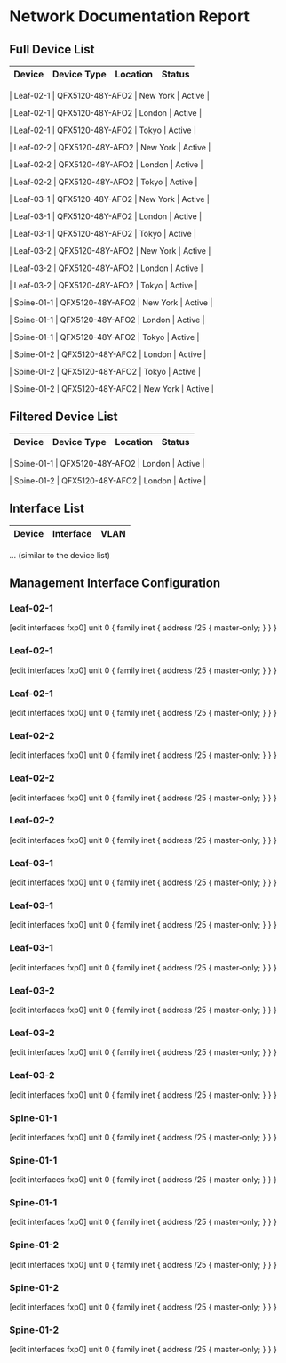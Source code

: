 # Network Documentation Report

## Full Device List

| Device | Device Type | Location | Status |
|--------|-------------|----------|--------|

| Leaf-02-1 | QFX5120-48Y-AFO2 | New York | Active |

| Leaf-02-1 | QFX5120-48Y-AFO2 | London | Active |

| Leaf-02-1 | QFX5120-48Y-AFO2 | Tokyo | Active |

| Leaf-02-2 | QFX5120-48Y-AFO2 | New York | Active |

| Leaf-02-2 | QFX5120-48Y-AFO2 | London | Active |

| Leaf-02-2 | QFX5120-48Y-AFO2 | Tokyo | Active |

| Leaf-03-1 | QFX5120-48Y-AFO2 | New York | Active |

| Leaf-03-1 | QFX5120-48Y-AFO2 | London | Active |

| Leaf-03-1 | QFX5120-48Y-AFO2 | Tokyo | Active |

| Leaf-03-2 | QFX5120-48Y-AFO2 | New York | Active |

| Leaf-03-2 | QFX5120-48Y-AFO2 | London | Active |

| Leaf-03-2 | QFX5120-48Y-AFO2 | Tokyo | Active |

| Spine-01-1 | QFX5120-48Y-AFO2 | New York | Active |

| Spine-01-1 | QFX5120-48Y-AFO2 | London | Active |

| Spine-01-1 | QFX5120-48Y-AFO2 | Tokyo | Active |

| Spine-01-2 | QFX5120-48Y-AFO2 | London | Active |

| Spine-01-2 | QFX5120-48Y-AFO2 | Tokyo | Active |

| Spine-01-2 | QFX5120-48Y-AFO2 | New York | Active |


## Filtered Device List

| Device | Device Type | Location | Status |
|--------|-------------|----------|--------|

| Spine-01-1 | QFX5120-48Y-AFO2 | London | Active |

| Spine-01-2 | QFX5120-48Y-AFO2 | London | Active |


## Interface List

| Device | Interface | VLAN |
|--------|-----------|------|
... (similar to the device list)

## Management Interface Configuration


### Leaf-02-1

[edit interfaces fxp0]
unit 0 {
    family inet {
        address /25 {
            master-only;
        }
    }
}

### Leaf-02-1

[edit interfaces fxp0]
unit 0 {
    family inet {
        address /25 {
            master-only;
        }
    }
}

### Leaf-02-1

[edit interfaces fxp0]
unit 0 {
    family inet {
        address /25 {
            master-only;
        }
    }
}

### Leaf-02-2

[edit interfaces fxp0]
unit 0 {
    family inet {
        address /25 {
            master-only;
        }
    }
}

### Leaf-02-2

[edit interfaces fxp0]
unit 0 {
    family inet {
        address /25 {
            master-only;
        }
    }
}

### Leaf-02-2

[edit interfaces fxp0]
unit 0 {
    family inet {
        address /25 {
            master-only;
        }
    }
}

### Leaf-03-1

[edit interfaces fxp0]
unit 0 {
    family inet {
        address /25 {
            master-only;
        }
    }
}

### Leaf-03-1

[edit interfaces fxp0]
unit 0 {
    family inet {
        address /25 {
            master-only;
        }
    }
}

### Leaf-03-1

[edit interfaces fxp0]
unit 0 {
    family inet {
        address /25 {
            master-only;
        }
    }
}

### Leaf-03-2

[edit interfaces fxp0]
unit 0 {
    family inet {
        address /25 {
            master-only;
        }
    }
}

### Leaf-03-2

[edit interfaces fxp0]
unit 0 {
    family inet {
        address /25 {
            master-only;
        }
    }
}

### Leaf-03-2

[edit interfaces fxp0]
unit 0 {
    family inet {
        address /25 {
            master-only;
        }
    }
}

### Spine-01-1

[edit interfaces fxp0]
unit 0 {
    family inet {
        address /25 {
            master-only;
        }
    }
}

### Spine-01-1

[edit interfaces fxp0]
unit 0 {
    family inet {
        address /25 {
            master-only;
        }
    }
}

### Spine-01-1

[edit interfaces fxp0]
unit 0 {
    family inet {
        address /25 {
            master-only;
        }
    }
}

### Spine-01-2

[edit interfaces fxp0]
unit 0 {
    family inet {
        address /25 {
            master-only;
        }
    }
}

### Spine-01-2

[edit interfaces fxp0]
unit 0 {
    family inet {
        address /25 {
            master-only;
        }
    }
}

### Spine-01-2

[edit interfaces fxp0]
unit 0 {
    family inet {
        address /25 {
            master-only;
        }
    }
}
